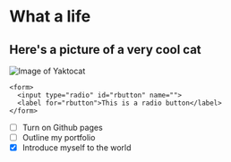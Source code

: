# What a life
## Here's a picture of a very cool cat
![Image of Yaktocat](https://octodex.github.com/images/yaktocat.png)

```
<form>
  <input type="radio" id="rbutton" name="">
  <label for="rbutton">This is a radio button</label>
</form>
```

- [ ] Turn on Github pages
- [ ] Outline my portfolio
- [x] Introduce myself to the world
